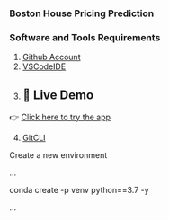 ### Boston House Pricing Prediction

### Software and Tools Requirements

1. [Github Account](https://github.com)
2. [VSCodeIDE](https://code.visualstudio.com/)
3. ## 🔗 Live Demo

👉 [Click here to try the app]((https://boston-xlpfw2yzgc2ehx7dnb83ox.streamlit.app/))

4. [GitCLI](https://git-scm.com/book/en/v2/Getting-Started-The-Command-Line)

Create a new environment

...

conda create -p venv python==3.7 -y

...
